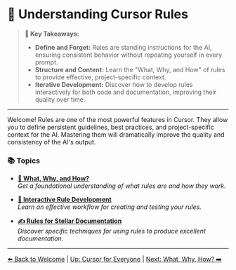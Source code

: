 # 🧩 Understanding Cursor Rules

> **🔑 Key Takeaways:**
>
> - **Define and Forget:** Rules are standing instructions for the AI, ensuring consistent behavior without repeating yourself in every prompt.
> - **Structure and Content:** Learn the "What, Why, and How" of rules to provide effective, project-specific context.
> - **Iterative Development:** Discover how to develop rules interactively for both code and documentation, improving their quality over time.

---

Welcome! Rules are one of the most powerful features in Cursor. They allow you to define persistent guidelines, best practices, and project-specific context for the AI. Mastering them will dramatically improve the quality and consistency of the AI's output.

### 📚 Topics

-   **[📜 What, Why, and How?](./02a-What-Why-How.md)**  
    *Get a foundational understanding of what rules are and how they work.*

-   **[🤝 Interactive Rule Development](./02b-Interactive-Rule-Development.md)**  
    *Learn an effective workflow for creating and testing your rules.*

-   **[✍️ Rules for Stellar Documentation](./02c-Rules-for-Stellar-Documentation.md)**  
    *Discover specific techniques for using rules to produce excellent documentation.*

---

[⬅️ Back to Welcome](../01-Welcome-to-Cursor.md) | [Up: Cursor for Everyone](../README.md) | [Next: What, Why, How? ➡️](./02a-What-Why-How.md) 